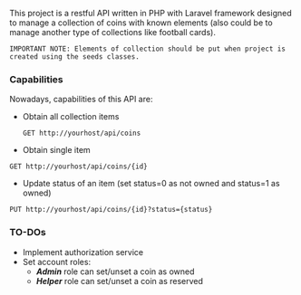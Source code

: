 This project is a restful API written in PHP with Laravel framework designed to manage a collection of coins with known elements (also could be to manage another type of collections like football cards).

```IMPORTANT NOTE: Elements of collection should be put when project is created using the seeds classes.```

### Capabilities
Nowadays, capabilities of this API are:
  - Obtain all collection items
  
    ```GET http://yourhost/api/coins```
  - Obtain single item

  ```GET http://yourhost/api/coins/{id}```
  - Update status of an item (set status=0 as not owned and status=1 as owned)
  
  ```PUT http://yourhost/api/coins/{id}?status={status}```  

### TO-DOs
  - Implement authorization service
  - Set account roles:
    - ***Admin*** role can set/unset a coin as owned
    - ***Helper*** role can set/unset a coin as reserved

